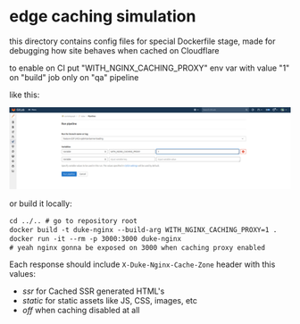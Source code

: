 # edge caching simulation

this directory contains config files for special Dockerfile stage,
made for debugging how site behaves when cached on Cloudflare

to enable on CI put "WITH_NGINX_CACHING_PROXY" env var with value "1" on "build" job only on "qa" pipeline

like this:

![](./run-pipeline.png)

or build it locally:

```shell
cd ../.. # go to repository root
docker build -t duke-nginx --build-arg WITH_NGINX_CACHING_PROXY=1 .
docker run -it --rm -p 3000:3000 duke-nginx
# yeah nginx gonna be exposed on 3000 when caching proxy enabled
```

Each response should include `X-Duke-Nginx-Cache-Zone` header with this values:
- _ssr_ for Cached SSR generated HTML's
- _static_ for static assets like JS, CSS, images, etc
- _off_ when caching disabled at all
